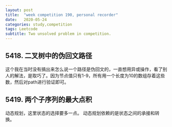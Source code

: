 ```yaml
---
layout: post
title:  "week competition 190, personal recorder"
date:   2020-05-24
categories: study,competition
tags: Leetcode
subtitle: Two unsolved problem in competition.
---
```


## 5418. 二叉树中的伪回文路径

这个我在当时没有搞出来怎么说一个路径是伪回文的，一直想用异或操作，看了别人的解法，是取巧了。因为节点值只有1-9，所有用一个长度为10的数组存着这些数，然后对path进行验证即可。

## 5419. 两个子序列的最大点积

动态规划，这里状态的选择要多一点。
动态规划依赖的是状态之间的承接和转换。